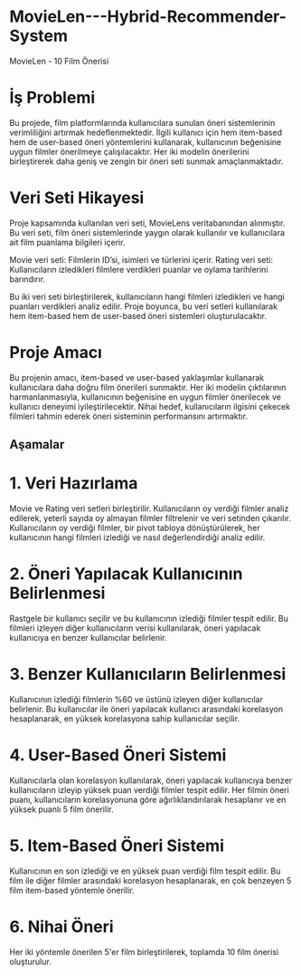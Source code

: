 # MovieLen---Hybrid-Recommender-System
MovieLen - 10 Film Önerisi

# İş Problemi
Bu projede, film platformlarında kullanıcılara sunulan öneri sistemlerinin verimliliğini artırmak hedeflenmektedir. İlgili kullanıcı için hem item-based hem de user-based öneri yöntemlerini kullanarak, kullanıcının beğenisine uygun filmler önerilmeye çalışılacaktır. Her iki modelin önerilerini birleştirerek daha geniş ve zengin bir öneri seti sunmak amaçlanmaktadır.

# Veri Seti Hikayesi
Proje kapsamında kullanılan veri seti, MovieLens veritabanından alınmıştır. Bu veri seti, film öneri sistemlerinde yaygın olarak kullanılır ve kullanıcılara ait film puanlama bilgileri içerir.

Movie veri seti: Filmlerin ID’si, isimleri ve türlerini içerir.
Rating veri seti: Kullanıcıların izledikleri filmlere verdikleri puanlar ve oylama tarihlerini barındırır.

Bu iki veri seti birleştirilerek, kullanıcıların hangi filmleri izledikleri ve hangi puanları verdikleri analiz edilir. Proje boyunca, bu veri setleri kullanılarak hem item-based hem de user-based öneri sistemleri oluşturulacaktır.

# Proje Amacı
Bu projenin amacı, item-based ve user-based yaklaşımlar kullanarak kullanıcılara daha doğru film önerileri sunmaktır. Her iki modelin çıktılarının harmanlanmasıyla, kullanıcının beğenisine en uygun filmler önerilecek ve kullanıcı deneyimi iyileştirilecektir. Nihai hedef, kullanıcıların ilgisini çekecek filmleri tahmin ederek öneri sisteminin performansını artırmaktır.

## Aşamalar
# 1. Veri Hazırlama
Movie ve Rating veri setleri birleştirilir.
Kullanıcıların oy verdiği filmler analiz edilerek, yeterli sayıda oy almayan filmler filtrelenir ve veri setinden çıkarılır.
Kullanıcıların oy verdiği filmler, bir pivot tabloya dönüştürülerek, her kullanıcının hangi filmleri izlediği ve nasıl değerlendirdiği analiz edilir.

# 2. Öneri Yapılacak Kullanıcının Belirlenmesi
Rastgele bir kullanıcı seçilir ve bu kullanıcının izlediği filmler tespit edilir.
Bu filmleri izleyen diğer kullanıcıların verisi kullanılarak, öneri yapılacak kullanıcıya en benzer kullanıcılar belirlenir.

# 3. Benzer Kullanıcıların Belirlenmesi
Kullanıcının izlediği filmlerin %60 ve üstünü izleyen diğer kullanıcılar belirlenir.
Bu kullanıcılar ile öneri yapılacak kullanıcı arasındaki korelasyon hesaplanarak, en yüksek korelasyona sahip kullanıcılar seçilir.

# 4. User-Based Öneri Sistemi
Kullanıcılarla olan korelasyon kullanılarak, öneri yapılacak kullanıcıya benzer kullanıcıların izleyip yüksek puan verdiği filmler tespit edilir.
Her filmin öneri puanı, kullanıcıların korelasyonuna göre ağırlıklandırılarak hesaplanır ve en yüksek puanlı 5 film önerilir.

# 5. Item-Based Öneri Sistemi
Kullanıcının en son izlediği ve en yüksek puan verdiği film tespit edilir.
Bu film ile diğer filmler arasındaki korelasyon hesaplanarak, en çok benzeyen 5 film item-based yöntemle önerilir.

# 6. Nihai Öneri
Her iki yöntemle önerilen 5'er film birleştirilerek, toplamda 10 film önerisi oluşturulur.
